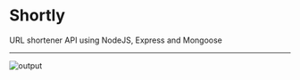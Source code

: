 # Shortly
URL shortener API using NodeJS, Express and Mongoose

---
![output](https://user-images.githubusercontent.com/48949772/123503571-59224a00-d671-11eb-8f46-0dd17cd74b15.png)
